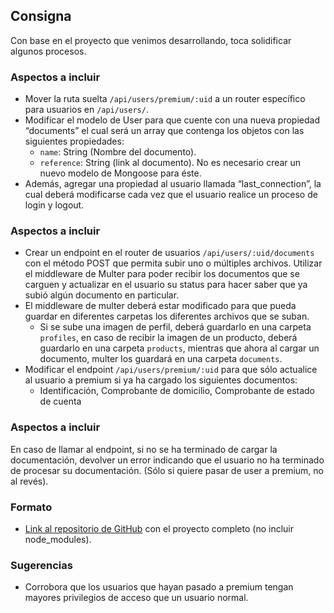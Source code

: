 ## Consigna

Con base en el proyecto que venimos desarrollando, toca solidificar algunos procesos.

### Aspectos a incluir

- Mover la ruta suelta `/api/users/premium/:uid` a un router específico para usuarios en `/api/users/`.
- Modificar el modelo de User para que cuente con una nueva propiedad “documents” el cual será un array que contenga los objetos con las siguientes propiedades:
  - `name`: String (Nombre del documento).
  - `reference`: String (link al documento).
  No es necesario crear un nuevo modelo de Mongoose para éste.
- Además, agregar una propiedad al usuario llamada “last_connection”, la cual deberá modificarse cada vez que el usuario realice un proceso de login y logout.

### Aspectos a incluir

- Crear un endpoint en el router de usuarios `/api/users/:uid/documents` con el método POST que permita subir uno o múltiples archivos. Utilizar el middleware de Multer para poder recibir los documentos que se carguen y actualizar en el usuario su status para hacer saber que ya subió algún documento en particular.
- El middleware de multer deberá estar modificado para que pueda guardar en diferentes carpetas los diferentes archivos que se suban.
  - Si se sube una imagen de perfil, deberá guardarlo en una carpeta `profiles`, en caso de recibir la imagen de un producto, deberá guardarlo en una carpeta `products`, mientras que ahora al cargar un documento, multer los guardará en una carpeta `documents`.
- Modificar el endpoint `/api/users/premium/:uid` para que sólo actualice al usuario a premium si ya ha cargado los siguientes documentos:
  - Identificación, Comprobante de domicilio, Comprobante de estado de cuenta

### Aspectos a incluir

En caso de llamar al endpoint, si no se ha terminado de cargar la documentación, devolver un error indicando que el usuario no ha terminado de procesar su documentación. (Sólo si quiere pasar de user a premium, no al revés).

### Formato

- [Link al repositorio de GitHub](#) con el proyecto completo (no incluir node_modules).

### Sugerencias

- Corrobora que los usuarios que hayan pasado a premium tengan mayores privilegios de acceso que un usuario normal.
